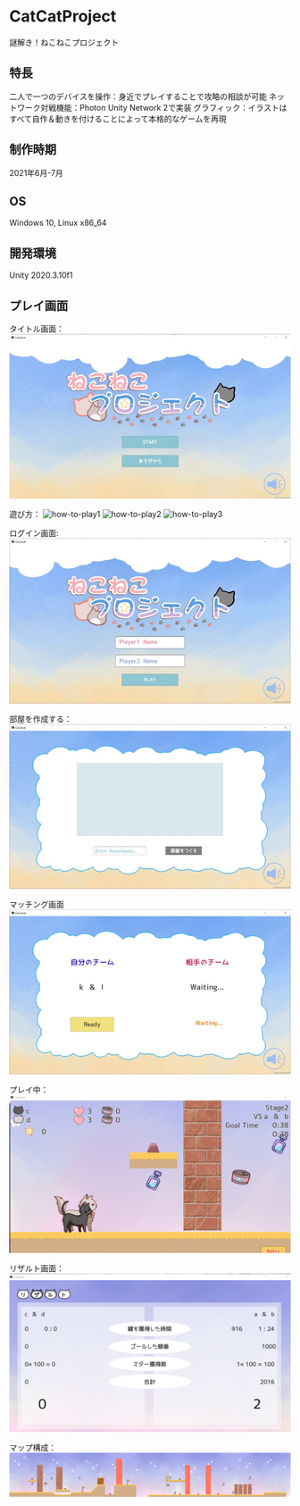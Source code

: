# CatCatProject
謎解き！ねこねこプロジェクト

## 特長
二人で一つのデバイスを操作：身近でプレイすることで攻略の相談が可能
ネットワーク対戦機能：Photon Unity Network 2で実装
グラフィック：イラストはすべて自作＆動きを付けることによって本格的なゲームを再現

## 制作時期
2021年6月-7月

## OS
Windows 10, Linux x86_64

## 開発環境
Unity 2020.3.10f1

## プレイ画面
タイトル画面：
![title](imgs/title.jpg)

遊び方：
![how-to-play1](imgs/how_to_play1.jpg)
![how-to-play2](imgs/how_to_play2.jpg)
![how-to-play3](imgs/how_to_play3.jpg)

ログイン画面:
![login](imgs/players_login.jpg)

部屋を作成する：
![make-room](imgs/make_a_room.jpg)

マッチング画面
![matching](imgs/matching.jpg)

プレイ中：
![play](imgs/play.png)

リザルト画面：
![result](imgs/result.png)

マップ構成：
![maps](imgs/maps.png)